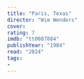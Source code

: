 ```yaml
---
title: "Paris, Texas"
director: "Wim Wenders"
cover: 
rating: 7
imdb: "tt0087884"
publishYear: "1984"
read: "2024"
tags:
- 
---
```

